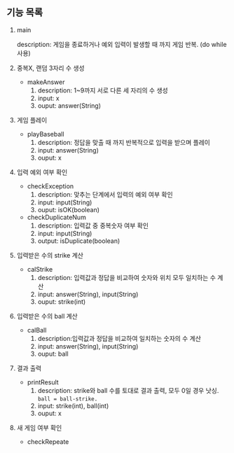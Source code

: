 ## 기능 목록

1. main

   description: 게임을 종료하거나 예외 입력이 발생할 때 까지 게임 반복. (do while 사용)

2. 중복X, 랜덤 3자리 수 생성
    - makeAnswer
        1. description: 1~9까지 서로 다른 세 자리의 수 생성
        2. input: x
        3. ouput: answer(String)
3. 게임 플레이
    - playBaseball
        1. description: 정답을 맞출 때 까지 반복적으로 입력을 받으며 플레이
        2. input: answer(String)
        3. ouput: x
4. 입력 예외 여부 확인
    - checkException
        1. description: 맞추는 단계에서 입력의 예외 여부 확인
        2. input: input(String)
        3. ouput: isOK(boolean)
    - checkDuplicateNum
        1. description: 입력값 중 중복숫자 여부 확인
        2. input: input(String)
        3. output: isDuplicate(boolean)
5. 입력받은 수의 strike 계산
    - calStrike
        1. description: 입력값과 정답을 비교하여 숫자와 위치 모두 일치하는 수 계산
        2. input: answer(String), input(String)
        3. ouput: strike(int)
6. 입력받은 수의 ball 계산
    - calBall
        1. description:입력값과 정답을 비교하여 일치하는 숫자의 수 계산
        2. input: answer(String), input(String)
        3. ouput: ball
7. 결과 출력
    - printResult
        1. description: strike와 ball 수를 토대로 결과 출력, 모두 0일 경우 낫싱. `ball = ball-strike.`
        2. input: strike(int), ball(int)
        3. ouput: x
8. 새 게임 여부 확인
    - checkRepeate